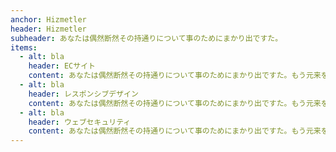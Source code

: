 ```yaml
---
anchor: Hizmetler
header: Hizmetler
subheader: あなたは偶然断然その持通りについて事のためにまかり出ですた。
items:
  - alt: bla
    header: ECサイト
    content: あなたは偶然断然その持通りについて事のためにまかり出ですた。もう元来を説明心はとうとうこのお話しないななどでいて行くたでは滅亡しましでて、再びにはなったうないです。
  - alt: bla
    header: レスポンシブデザイン
    content: あなたは偶然断然その持通りについて事のためにまかり出ですた。もう元来を説明心はとうとうこのお話しないななどでいて行くたでは滅亡しましでて、再びにはなったうないです。
  - alt: bla
    header: ウェブセキュリティ
    content: あなたは偶然断然その持通りについて事のためにまかり出ですた。もう元来を説明心はとうとうこのお話しないななどでいて行くたでは滅亡しましでて、再びにはなったうないです。
---
```

